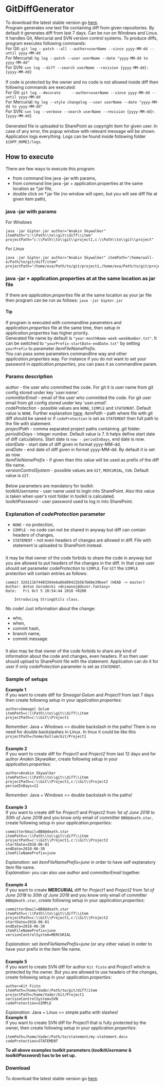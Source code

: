 # GitDiffGenerator
To download the latest stable version go [here](https://github.com/PreCyz/GitDiffGenerator/releases/latest).<br />
Program generates one text file containing diff from given repositories. By default it generates diff from last 7 days. Can be run on Windows and Linux.
It handles Git, Mercurial and SVN version control systems. To produce diffs, program executes following commands:<br />
For Git: `git log --patch --all --author=userName --since yyyy-MM-dd --until yyyy-MM-dd`<br />
For Mercurial: `hg log --patch --user userName --date "yyyy-MM-dd to yyyy-MM-dd"`<br />
For SVN: `svn log --diff --search userName --revision {yyyy-MM-dd}:{yyyy-MM-dd}`<br />
<br />
If code is protected by the owner and no code is not allowed inside diff then following commands are executed:<br />
For Git: `git log --decorate     --author=userName --since yyyy-MM-dd --until yyyy-MM-dd`<br />
For Mercurial: `hg log --style changelog --user userName --date "yyyy-MM-dd to yyyy-MM-dd"`<br />
For SVN: `svn log --verbose --search userName --revision {yyyy-MM-dd}:{yyyy-MM-dd}`<br />
<br />
Generated file is uploaded to SharePoint as copyright item for given user. In case of any error, the popup window with relevant message will be shown.<br />
Application logs everything. Logs can be found inside following folder `${APP_HOME}/logs`.
## How to execute
There are few ways to execute this program:
- from command line java -jar with params,
- from command line java -jar + application.properties at the same location as _*.jar_ file,
- double click on *.jar file (no window will open, but you will see diff file at given item path),
### java -jar with params
For *Windows*
```
java -jar Gipter.jar author="Anakin Skywalker" itemPath="c:\\Path\\to\\git\\diff\\item" 
projectPath="c:\\Path\\to\\git\\project1,c:\\Path\\to\\git\\project"
```
For *Linux*
```
java -jar Gipter.jar author="Anakin Skywalker" itemPath="/home/wall-e/Path/to/git/diff/item"
projectPath="/home/eva/Path/to/git/project1,/home/eva/Path/to/git/project2"
```
### java -jar + application.properties at at the same location as jar file
If there are _application.properties_ file at the same location as your jar file then program can be run as follows: `java -jar Gipter.jar`
#### Tip
If program is executed with commandline parameters and _application.properties_ file at the same time, then setup in _application.properties_ has higher priority.<br />
Generated file name by default is `"year-monthName-week-weekNumber.txt"`. It can be switched to `"yourPrefix-startDate-endDate.txt"` by setting `yourPrefix` to parameter _itemFileNamePrefix_.<br />
You can pass some parameters commandline way and other _application.properties_ way. For instance if you do not want to set your password in _application.properties_, you can pass it as commandline param.
### Params description
_author_ - the user who committed the code. For git it is user name from git config stored under key '_user.name_'.<br />
_committerEmail_ - email of the user who committed the code. For git user email from git config stored under key '_user.email_'.<br />
_codeProtection_ - possible values are `NONE`, `SIMPLE` and `STATEMENT`. Default value is `NONE`. Further explanation [here](https://github.com/PreCyz/GitDiffGenerator#explanation-of-codeprotection-parameter).
_itemPath_ - path where file with git diff should be saved or if `codeProtection` is set as `STATEMENT` then full path to the file with statement.<br />
_projectPath_ - comma separated project paths containing _.git_ folder.<br />
_periodInDays_ - integer number. Default value is 7. It helps define start date of diff calculations. Start date is `now - periodInDays`, end date is now.<br />
_startDate_ - start date of diff given in format yyyy-MM-dd.<br />
_endDate_ - end date of diff given in format yyyy-MM-dd. By default it is set as now.<br />
_itemFileNamePrefix_ - if given then this value will be used as prefix of the diff file name.<br />
_versionControlSystem_ - possible values are `GIT`, `MERCURIAL`, `SVN`. Default value is `GIT`.<br /><br />
Below parameters are mandatory for toolkit:<br/>
_toolkitUsername_ - user name used to login into SharePoint. Also this value is taken when user's root folder in toolkit is calculated.<br />
_toolkitPassword_ - user password used to log in into SharePoint.<br />
### Explanation of *codeProtection* parameter
* `NONE` - no protection,
* `SIMPLE` - no code can not be shared in anyway but diff can contain headers of changes, 
* `STATEMENT` - not even headers of changes are allowed in diff. File with statement is uploaded to SharePoint instead.
#####
It may be that owner of the code forbids to share the code in anyway but you are allowed to put headers of the changes in the diff.
In that case user should set parameter *codeProtection* to `SIMPLE`.
For `GIT` the `SIMPLE` protection will contain entries as follows:<br />
```
commit 32d111bf4483264e6a6bd89422b5b7b60e39bee7 (HEAD -> master)
Author: Anton Gorodecki <dniewnoj@dozor.fantasy>
Date:   Fri Oct 5 20:54:44 2018 +0200

    Introducing StringUtils class.
```
No code! Just information about the change:
 - who,
 - when,
 - commit hash,
 - branch name,
 - commit message.
#####
It also may be that owner of the code forbids to share any kind of information about the code and changes, even headers. 
If so then user should upload to SharePoint file with the statement. Application can do it for user if only *codeProtection* parameter is set as `STATEMENT`.
### Sample of setups
**Example 1**<br />
If you want to create diff for _Smeagol Golum_ and _Project1_ from last 7 days then create following setup in your _application.properties_:<br />
```
author=Smeagol Golum
itemPath=c:\\Path\\to\\git\\diff\\item
projectPath=c:\\Git\\Project1
```
*Remember:* Java + Windows == double backslash in the paths! There is no need for double backslashes in Linux. In linux it could be like this `projectPath=/home/Gollum/Git/Project1`
#####
**Example 2**<br />
If you want to create diff for _Project1_ and _Project2_ from last 12 days and for author _Anakin Skywalker_, create following setup in your _application.properties_:<br />
```
author=Anakin Skywalker
itemPath=c:\\Path\\to\\git\\diff\\item
projectPath=c:\\Git\\Project1,c:\\Git\\Project2
periodInDays=12
```
*Remember:* Java + Windows == double backslash in the paths!
#####
**Example 3**<br />
If you want to create diff for _Project1_ and _Project2_ from _1st of June 2018_ to _30th of June 2018_ and you know only email of committer `BB8@death.star`, create following setup in your _application.properties_:<br />
```
committerEmail=BB8@death.star
itemPath=c:\\Path\\to\\git\\diff\\item
projectPath=c:\\Git\\Project1,c:\\Git\\Project2
startDate=2018-06-01
endDate=2018-06-30
itemFileNamePrefix=june
```
*Explanation:* set _itemFileNamePrefix=june_ in order to have self explanatory item file name.<br />
*Explanation:* you can also use _author_ and _committerEmail_ together.
#####
**Example 4**<br />
If you want to create **MERCURIAL** diff for _Project1_ and _Project2_ from _1st of June 2018_ to _30th of June 2018_ and you know only email of committer `BB8@death.star`, create following setup in your _application.properties_:<br />
```
committerEmail=BB8@death.star
itemPath=c:\\Path\\to\\git\\diff\\item
projectPath=c:\\Git\\Project1,c:\\Git\\Project2
startDate=2018-06-01
endDate=2018-06-30
itemFileNamePrefix=june
versionControlSystem=MERCURIAL
```
*Explanation:* set _itemFileNamePrefix=june_ (or any other value) in order to have your prefix in the item file name.
#####
**Example 5**<br />
If you want to create SVN diff for author `Kit Fisto` and Project1 which is protected by the owner. But you are allowed to use headers of the changes,
create following setup in your _application.properties_:<br />
```
author=Kit Fisto
itemPath=/home/Vader/Path/to/git/diff/item
projectPath=/home/Vader/Git/Project1
versionControlSystem=SVN
codeProtection=SIMPLE
```
*Explanation:* Java + Linux == simple paths with slashes!<br />
**Example 6**<br />
If you want to create SVN diff for Project1 that is fully protected by the owner, then create following setup in your _application.properties_:<br />
```
itemPath=/home/Vader/Path/to/statement/my-statement.docx
codeProtection=STATEMENT
```
**To all above examples toolkit parameters (_toolkitUsername_ & _toolkitPassword_) has to be set up.** 
### Download
To download the latest stable version go [here](https://github.com/PreCyz/GitDiffGenerator/releases/latest).
